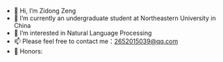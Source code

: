 - 👋 Hi, I’m Zidong Zeng
- 🌱 I’m currently an undergraduate student at Northeastern University in China
- 👀 I’m interested in Natural Language Processing
- 📫 Please feel free to contact me：2652015039@qq.com
- 🔭 Honors:


<!---
Zidong-Zeng/Zidong-Zeng is a ✨ special ✨ repository because its `README.md` (this file) appears on your GitHub profile.
You can click the Preview link to take a look at your changes.
--->
